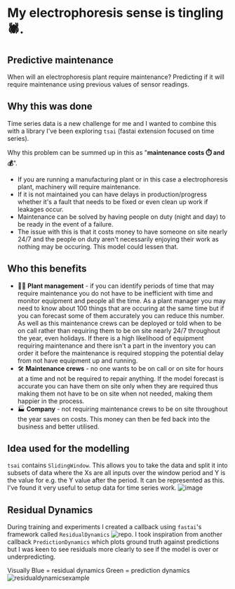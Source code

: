 # My electrophoresis sense is tingling 🕷️.

## Predictive maintenance
When will an electrophoresis plant require maintenance? Predicting if it will require maintenance using previous values of sensor readings.

## Why this was done
Time series data is a new challenge for me and I wanted to combine this with a library I've been exploring `tsai` (fastai extension focused on time series). 

Why this problem can be summed up in this as "**maintenance costs ⏱️ and 💰**". 

* If you are running a manufacturing plant or in this case a electrophoresis plant, machinery will require maintenance. 
* If it is not maintained you can have delays in production/progress whether it's a fault that needs to be fixed or even clean up work if leakages occur. 
* Maintenance can be solved by having people on duty (night and day) to be ready in the event of a failure. 
* The issue with this is that it costs money to have someone on site nearly 24/7 and the people on duty aren't necessarily enjoying their work as nothing may be occuring. This model could lessen that.

## Who this benefits
* 👨‍🏭 **Plant management** - if you can identify periods of time that may require maintenance you do not have to be inefficient with time and monitor equipment and people all the time. As a plant manager you may need to know about 100 things that are occuring at the same time but if you can forecast some of them accurately you can reduce this number. As well as this maintenance crews can be deployed or told when to be on call rather than requiring them to be on site nearly 24/7 throughout the year, even holidays. If there is a high likelihood of equipment requiring maintenance and there isn't a part in the inventory you can order it before the maintenance is required stopping the potential delay from not have equipment up and running.
* 🛠️ **Maintenance crews** - no one wants to be on call or on site for hours at a time and not be required to repair anything. If the model forecast is accurate you can have them on site only when they are required thus making them not have to be on site when not needed, making them happier in the process.
* 🏭 **Company** - not requiring maintenance crews to be on site throughout the year saves on costs. This money can then be fed back into the business and better utilised.

## Idea used for the modelling
`tsai` contains `SlidingWindow`. This allows you to take the data and split it into subsets of data where the Xs are all inputs over the window period and Y is the value for e.g. the Y value after the period. It can be represented as this. I've found it very useful to setup data for time series work.
![image](https://user-images.githubusercontent.com/70057706/109543101-d66ff080-7abd-11eb-8f92-5b4aff5661e1.png)

## Residual Dynamics
During training and experiments I created a callback using `fastai`'s framework called `ResidualDynamics` ![repo](https://github.com/Lion-Mod/ResidualDynamics). I took inspiration from another callback `PredictionDynamics` which plots ground truth against predictions but I was keen to see residuals more clearly to see if the model is over or underpredicting.

Visually
Blue = residual dynamics
Green = prediction dynamics
![residualdynamicsexample](https://user-images.githubusercontent.com/70057706/109860509-2a154200-7c56-11eb-9f14-d273e4408ab7.gif)
